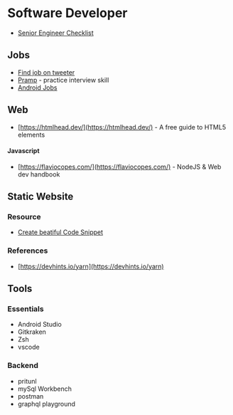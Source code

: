 # Software Developer

* [Senior Engineer Checklist](https://littleblah.com/post/2019-09-01-senior-engineer-checklist/)

## Jobs

* [Find job on tweeter](https://tweetjobs.dev/)
* [Pramp](https://www.pramp.com/#/) - practice interview skill
* [Android Jobs](https://androidjobs.io/)

## Web

* [https://htmlhead.dev/](https://htmlhead.dev/) - A free guide to HTML5 <head> elements

#### Javascript

- [https://flaviocopes.com/](https://flaviocopes.com/) - NodeJS & Web dev handbook

## Static Website

### Resource

- [Create beatiful Code Snippet](https://carbon.now.sh/)

### References

- [https://devhints.io/yarn](https://devhints.io/yarn)

## Tools

### Essentials
* Android Studio
* Gitkraken
* Zsh
* vscode

### Backend
* pritunl
* mySql Workbench
* postman
* graphql playground